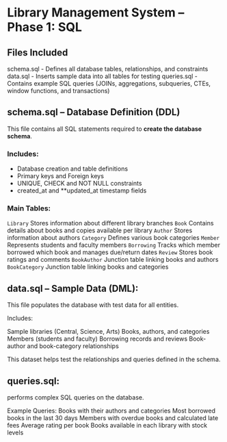 # Library Management System – Phase 1: SQL

## Files Included
schema.sql - Defines all database tables, relationships, and constraints
data.sql - Inserts sample data into all tables for testing 
queries.sql -  Contains example SQL queries (JOINs, aggregations, subqueries, CTEs, window functions, and transactions) 


## schema.sql – Database Definition (DDL)

This file contains all SQL statements required to **create the database schema**.

### Includes:
- Database creation and table definitions
- Primary keys and Foreign keys
- UNIQUE, CHECK and NOT NULL constraints
- created_at and **updated_at timestamp fields

### Main Tables:
`Library`  Stores information about different library branches 
`Book`  Contains details about books and copies available per library 
`Author`  Stores information about authors 
`Category`  Defines various book categories 
`Member`  Represents students and faculty members 
`Borrowing`  Tracks which member borrowed which book and manages due/return dates 
`Review`  Stores book ratings and comments 
`BookAuthor`  Junction table linking books and authors 
`BookCategory`  Junction table linking books and categories 


## data.sql – Sample Data (DML):

This file populates the database with test data for all entities.

Includes:

Sample libraries (Central, Science, Arts)
Books, authors, and categories
Members (students and faculty)
Borrowing records and reviews
Book-author and book-category relationships

This dataset helps test the relationships and queries defined in the schema.

## queries.sql:

performs complex SQL queries on the database.

Example Queries:
    Books with their authors and categories
    Most borrowed books in the last 30 days
    Members with overdue books and calculated late fees
    Average rating per book
    Books available in each library with stock levels